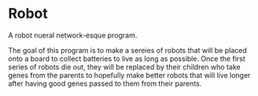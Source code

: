 # Robot
A robot nueral network-esque program.

The goal of this program is to make a sereies of robots that will be placed onto a board to collect batteries to live as long as possible. Once the first series of robots die out, they will be replaced by their children who take genes from the parents to hopefully make better robots that will live longer after having good genes passed to them from their parents.
